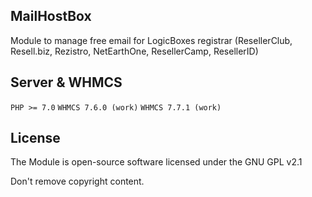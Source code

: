 ## MailHostBox

Module to manage free email for LogicBoxes registrar (ResellerClub, Resell.biz, Rezistro, NetEarthOne, ResellerCamp, ResellerID)


## Server & WHMCS
```PHP >= 7.0```
```WHMCS 7.6.0 (work)```
```WHMCS 7.7.1 (work)```

## License
The Module is open-source software licensed under the GNU GPL v2.1

Don't remove copyright content.

